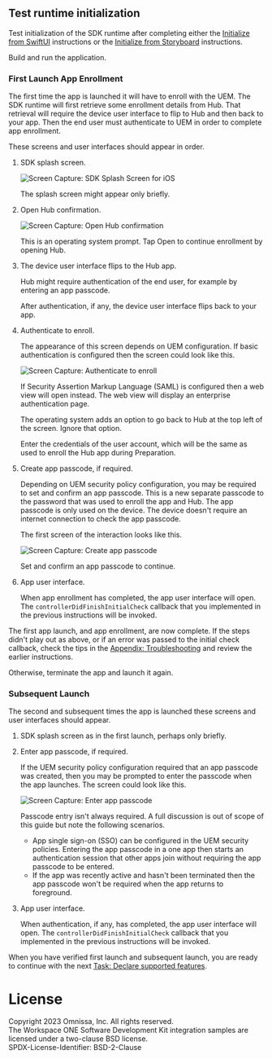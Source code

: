 ## Test runtime initialization
Test initialization of the SDK runtime after completing either
the [Initialize from SwiftUI](../01Initialize-from-SwiftUI/readme.md)
instructions or
the [Initialize from Storyboard](../02Initialize-from-Storyboard/readme.md)
instructions.

Build and run the application.

### First Launch App Enrollment
The first time the app is launched it will have to enroll with the UEM. The SDK
runtime will first retrieve some enrollment details from Hub. That retrieval
will require the device user interface to flip to Hub and then back to your app.
Then the end user must authenticate to UEM in order to complete app enrollment.

These screens and user interfaces should appear in order.

1.  SDK splash screen.

    ![**Screen Capture:** SDK Splash Screen for iOS](Screen_SDK-Splash-Screen.png)

    The splash screen might appear only briefly.

2.  Open Hub confirmation.

    ![**Screen Capture:** Open Hub confirmation](Screen_ws1appOpenHub.png)

    This is an operating system prompt. Tap Open to continue enrollment by
    opening Hub.

3.  The device user interface flips to the Hub app.

    Hub might require authentication of the end user, for example by entering an
    app passcode.

    After authentication, if any, the device user interface flips back to your
    app.

4.  Authenticate to enroll.

    The appearance of this screen depends on UEM configuration. If basic
    authentication is configured then the screen could look like this.

    ![**Screen Capture:** Authenticate to enroll](Screen_ws1appAuthenticateToEnroll.png)

    If Security Assertion Markup Language (SAML) is configured then a web view
    will open instead. The web view will display an enterprise authentication
    page.

    The operating system adds an option to go back to Hub at the top left of the
    screen. Ignore that option.

    Enter the credentials of the user account, which will be the same as used to
    enroll the Hub app during Preparation.

5.  Create app passcode, if required.

    Depending on UEM security policy configuration, you may be required to set
    and confirm an app passcode. This is a new separate passcode to the password
    that was used to enroll the app and Hub. The app passcode is only used on
    the device. The device doesn't require an internet connection to check the
    app passcode.

    The first screen of the interaction looks like this.

    ![**Screen Capture:** Create app passcode](Screen_ws1appCreateAppPasscode.png)

    Set and confirm an app passcode to continue.

6.  App user interface.

    When app enrollment has completed, the app user interface will open. The
    `controllerDidFinishInitialCheck` callback that you implemented in the
    previous instructions will be invoked.

The first app launch, and app enrollment, are now complete. If the steps didn't
play out as above, or if an error was passed to the initial check callback,
check the tips in
the [Appendix: Troubleshooting](../../22Appendix_Troubleshooting/readme.md)
and review the earlier instructions.

Otherwise, terminate the app and launch it again.

### Subsequent Launch
The second and subsequent times the app is launched these screens and user
interfaces should appear.

1.  SDK splash screen as in the first launch, perhaps only briefly.

2.  Enter app passcode, if required.

    If the UEM security policy configuration required that an app passcode was
    created, then you may be prompted to enter the passcode when the app
    launches. The screen could look like this.

    ![**Screen Capture:** Enter app passcode](Screen_ws1appEnterAppPasscode.png)

    Passcode entry isn't always required. A full discussion is out of scope of
    this guide but note the following scenarios.
    
    -   App single sign-on (SSO) can be configured in the UEM security policies.
        Entering the app passcode in a one app then starts an authentication
        session that other apps join without requiring the app passcode to be
        entered.
    -   If the app was recently active and hasn't been terminated then the app
        passcode won't be required when the app returns to foreground.

3.  App user interface.

    When authentication, if any, has completed, the app user interface will
    open. The `controllerDidFinishInitialCheck` callback that you implemented in
    the previous instructions will be invoked.

When you have verified first launch and subsequent launch, you are ready to
continue with the next
[Task: Declare supported features](../../05Task_Declare-Supported-Features/readme.md).

# License
Copyright 2023 Omnissa, Inc. All rights reserved.  
The Workspace ONE Software Development Kit integration samples are licensed
under a two-clause BSD license.  
SPDX-License-Identifier: BSD-2-Clause